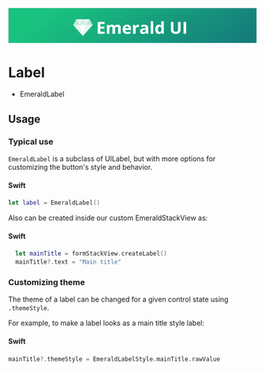 <p align="center"><img src="https://github.com/cebroker/emerald-ios/blob/develop/Resources/Images/Header.PNG" /></p>

# Label
<ul class="icon-list">
  <li class="icon-list-item icon-list-item--spec">EmeraldLabel</li>
</ul>

## Usage
### Typical use

`EmeraldLabel` is a subclass of UILabel, but with more options for customizing the button's style and
behavior.

#### Swift
```swift
let label = EmeraldLabel()
```

Also can be created inside our custom EmeraldStackView as:

#### Swift
```swift
  let mainTitle = formStackView.createLabel()
  mainTitle?.text = "Main title"
```

### Customizing theme

The theme of a label can be changed for a given control state using `.themeStyle`.

For example, to make a label looks as a main title style label:

#### Swift
```swift
mainTitle?.themeStyle = EmeraldLabelStyle.mainTitle.rawValue
```
